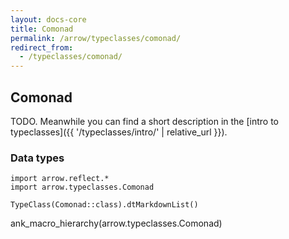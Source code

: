 ```yaml
---
layout: docs-core
title: Comonad
permalink: /arrow/typeclasses/comonad/
redirect_from:
  - /typeclasses/comonad/
---
```


## Comonad




TODO. Meanwhile you can find a short description in the [intro to typeclasses]({{ '/typeclasses/intro/' | relative_url }}).

### Data types

```kotlin:ank:replace
import arrow.reflect.*
import arrow.typeclasses.Comonad

TypeClass(Comonad::class).dtMarkdownList()
```

ank_macro_hierarchy(arrow.typeclasses.Comonad)
